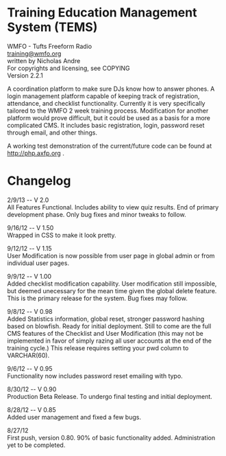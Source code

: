 Training Education Management System (TEMS)
===========================================

WMFO - Tufts Freeform Radio  
training@wmfo.org  
written by Nicholas Andre  
For copyrights and licensing, see COPYING  
Version 2.2.1  

A coordination platform to make sure DJs know how to answer phones. A login management platform capable of keeping track of registration, attendance, and checklist functionality. Currently it is very specifically tailored to the WMFO 2 week training process. Modification for another platform would prove difficult, but it could be used as a basis for a more complicated CMS. It includes basic registration, login, password reset through email, and other things.  

A working test demonstration of the current/future code can be found at http://php.axfp.org .

Changelog
=========

2/9/13 -- V 2.0  
All Features Functional. Includes ability to view quiz results. End of primary development phase. Only bug fixes and minor tweaks to follow.  

9/16/12 -- V 1.50  
Wrapped in CSS to make it look pretty.  

9/12/12 -- V 1.15  
User Modification is now possible from user page in global admin or from individual user pages.  

9/9/12 -- V 1.00  
Added checklist modification capability. User modification still impossible, but deemed unecessary for the mean time given the global delete feature. This is the primary release for the system. Bug fixes may follow.

9/8/12 -- V 0.98  
Added Statistics information, global reset, stronger password hashing based on blowfish. Ready for initial deployment. Still to come are the full CMS features of the Checklist and User Modification (this may not be implemented in favor of simply razing all user accounts at the end of the training cycle.) This release requires setting your pwd column to VARCHAR(60).  

9/6/12 -- V 0.95  
Functionality now includes password reset emailing with typo. 

8/30/12 -- V 0.90  
Production Beta Release. To undergo final testing and initial deployment.  

8/28/12 -- V 0.85  
Added user management and fixed a few bugs.

8/27/12  
First push, version 0.80. 90% of basic functionality added. Administration yet to be completed.
